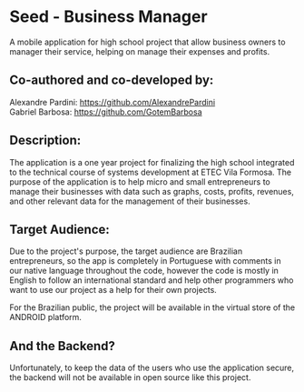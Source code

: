 # Seed - Business Manager
A mobile application for high school project that allow business owners to manager their service, helping on manage their expenses and profits.

## Co-authored and co-developed by: 
Alexandre Pardini: https://github.com/AlexandrePardini <br>
Gabriel Barbosa: https://github.com/GotemBarbosa

## Description:
The application is a one year project for finalizing the high school integrated to the technical course of systems development at ETEC Vila Formosa. The purpose of the application is to help micro and small entrepreneurs to manage their businesses with data such as graphs, costs, profits, revenues, and other relevant data for the management of their businesses. 

## Target Audience:
Due to the project's purpose, the target audience are Brazilian entrepreneurs, so the app is completely in Portuguese with comments in our native language throughout the code, however the code is mostly in English to follow an international standard and help other programmers who want to use our project as a help for their own projects.

For the Brazilian public, the project will be available in the virtual store of the ANDROID platform.

## And the Backend?
Unfortunately, to keep the data of the users who use the application secure, the backend will not be available in open source like this project.
